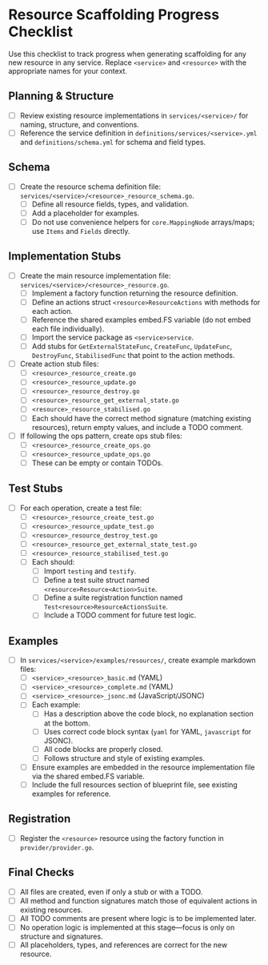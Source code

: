 # Resource Scaffolding Progress Checklist

Use this checklist to track progress when generating scaffolding for any new resource in any service. Replace `<service>` and `<resource>` with the appropriate names for your context.

## Planning & Structure
- [ ] Review existing resource implementations in `services/<service>/` for naming, structure, and conventions.
- [ ] Reference the service definition in `definitions/services/<service>.yml` and `definitions/schema.yml` for schema and field types.

## Schema
- [ ] Create the resource schema definition file: `services/<service>/<resource>_resource_schema.go`.
  - [ ] Define all resource fields, types, and validation.
  - [ ] Add a placeholder for examples.
  - [ ] Do not use convenience helpers for `core.MappingNode` arrays/maps; use `Items` and `Fields` directly.

## Implementation Stubs
- [ ] Create the main resource implementation file: `services/<service>/<resource>_resource.go`.
  - [ ] Implement a factory function returning the resource definition.
  - [ ] Define an actions struct `<resource>ResourceActions` with methods for each action.
  - [ ] Reference the shared examples embed.FS variable (do not embed each file individually).
  - [ ] Import the service package as `<service>service`.
  - [ ] Add stubs for `GetExternalStateFunc`, `CreateFunc`, `UpdateFunc`, `DestroyFunc`, `StabilisedFunc` that point to the action methods.
- [ ] Create action stub files:
  - [ ] `<resource>_resource_create.go`
  - [ ] `<resource>_resource_update.go`
  - [ ] `<resource>_resource_destroy.go`
  - [ ] `<resource>_resource_get_external_state.go`
  - [ ] `<resource>_resource_stabilised.go`
  - [ ] Each should have the correct method signature (matching existing resources), return empty values, and include a TODO comment.
- [ ] If following the ops pattern, create ops stub files:
  - [ ] `<resource>_resource_create_ops.go`
  - [ ] `<resource>_resource_update_ops.go`
  - [ ] These can be empty or contain TODOs.

## Test Stubs
- [ ] For each operation, create a test file:
  - [ ] `<resource>_resource_create_test.go`
  - [ ] `<resource>_resource_update_test.go`
  - [ ] `<resource>_resource_destroy_test.go`
  - [ ] `<resource>_resource_get_external_state_test.go`
  - [ ] `<resource>_resource_stabilised_test.go`
  - [ ] Each should:
    - [ ] Import `testing` and `testify`.
    - [ ] Define a test suite struct named `<resource>Resource<Action>Suite`.
    - [ ] Define a suite registration function named `Test<resource>ResourceActionsSuite`.
    - [ ] Include a TODO comment for future test logic.

## Examples
- [ ] In `services/<service>/examples/resources/`, create example markdown files:
  - [ ] `<service>_<resource>_basic.md` (YAML)
  - [ ] `<service>_<resource>_complete.md` (YAML)
  - [ ] `<service>_<resource>_jsonc.md` (JavaScript/JSONC)
  - [ ] Each example:
    - [ ] Has a description above the code block, no explanation section at the bottom.
    - [ ] Uses correct code block syntax (`yaml` for YAML, `javascript` for JSONC).
    - [ ] All code blocks are properly closed.
    - [ ] Follows structure and style of existing examples.
  - [ ] Ensure examples are embedded in the resource implementation file via the shared embed.FS variable.
  - [ ] Include the full resources section of blueprint file, see existing examples for reference.

## Registration
- [ ] Register the `<resource>` resource using the factory function in `provider/provider.go`.

## Final Checks
- [ ] All files are created, even if only a stub or with a TODO.
- [ ] All method and function signatures match those of equivalent actions in existing resources.
- [ ] All TODO comments are present where logic is to be implemented later.
- [ ] No operation logic is implemented at this stage—focus is only on structure and signatures.
- [ ] All placeholders, types, and references are correct for the new resource. 